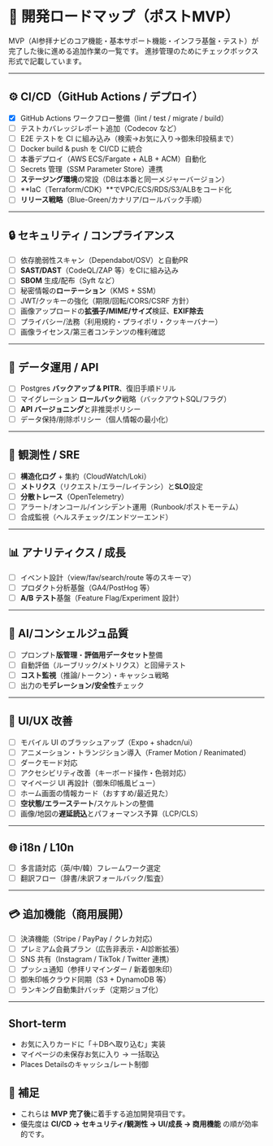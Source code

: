 # 🚀 開発ロードマップ（ポストMVP）

MVP（AI参拝ナビのコア機能・基本サポート機能・インフラ基盤・テスト）が完了した後に進める追加作業の一覧です。
進捗管理のためにチェックボックス形式で記載しています。

---

## ⚙️ CI/CD（GitHub Actions / デプロイ）
- [x] GitHub Actions ワークフロー整備（lint / test / migrate / build）
- [ ] テストカバレッジレポート追加（Codecov など）
- [ ] E2E テストを CI に組み込み（検索→お気に入り→御朱印投稿まで）
- [ ] Docker build & push を CI/CD に統合
- [ ] 本番デプロイ（AWS ECS/Fargate + ALB + ACM）自動化
- [ ] Secrets 管理（SSM Parameter Store）連携
- [ ] **ステージング環境**の常設（DBは本番と同一メジャーバージョン）
- [ ] **IaC（Terraform/CDK）**でVPC/ECS/RDS/S3/ALBをコード化
- [ ] **リリース戦略**（Blue-Green/カナリア/ロールバック手順）

---

## 🔒 セキュリティ / コンプライアンス
- [ ] 依存脆弱性スキャン（Dependabot/OSV）と自動PR
- [ ] **SAST/DAST**（CodeQL/ZAP 等）をCIに組み込み
- [ ] **SBOM** 生成/配布（Syft など）
- [ ] 秘密情報の**ローテーション**（KMS + SSM）
- [ ] JWT/クッキーの強化（期限/回転/CORS/CSRF 方針）
- [ ] 画像アップロードの**拡張子/MIME/サイズ**検証、**EXIF除去**
- [ ] プライバシー/法務（利用規約・プライポリ・クッキーバナー）
- [ ] 画像ライセンス/第三者コンテンツの権利確認

---

## 🪪 データ運用 / API
- [ ] Postgres **バックアップ & PITR**、復旧手順ドリル
- [ ] マイグレーション **ロールバック**戦略（バックアウトSQL/フラグ）
- [ ] **API バージョニング**と非推奨ポリシー
- [ ] データ保持/削除ポリシー（個人情報の最小化）

---

## 🧭 観測性 / SRE
- [ ] **構造化ログ** + 集約（CloudWatch/Loki）
- [ ] **メトリクス**（リクエスト/エラー/レイテンシ）と**SLO**設定
- [ ] **分散トレース**（OpenTelemetry）
- [ ] アラート/オンコール/インシデント運用（Runbook/ポストモーテム）
- [ ] 合成監視（ヘルスチェック/エンドツーエンド）

---

## 📊 アナリティクス / 成長
- [ ] イベント設計（view/fav/search/route 等のスキーマ）
- [ ] プロダクト分析基盤（GA4/PostHog 等）
- [ ] **A/B テスト**基盤（Feature Flag/Experiment 設計）

---

## 🤖 AI/コンシェルジュ品質
- [ ] プロンプト**版管理**・**評価用データセット**整備
- [ ] 自動評価（ルーブリック/メトリクス）と回帰テスト
- [ ] **コスト監視**（推論/トークン）・キャッシュ戦略
- [ ] 出力の**モデレーション/安全性**チェック

---

## 🎨 UI/UX 改善
- [ ] モバイル UI のブラッシュアップ（Expo + shadcn/ui）
- [ ] アニメーション・トランジション導入（Framer Motion / Reanimated）
- [ ] ダークモード対応
- [ ] アクセシビリティ改善（キーボード操作・色弱対応）
- [ ] マイページ UI 再設計（御朱印帳風ビュー）
- [ ] ホーム画面の情報カード（おすすめ/最近見た）
- [ ] **空状態/エラーステート**/スケルトンの整備
- [ ] 画像/地図の**遅延読込**とパフォーマンス予算（LCP/CLS）

---

## 🌐 i18n / L10n
- [ ] 多言語対応（英/中/韓）フレームワーク選定
- [ ] 翻訳フロー（辞書/未訳フォールバック/監査）

---

## 💳 追加機能（商用展開）
- [ ] 決済機能（Stripe / PayPay / クレカ対応）
- [ ] プレミアム会員プラン（広告非表示・AI診断拡張）
- [ ] SNS 共有（Instagram / TikTok / Twitter 連携）
- [ ] プッシュ通知（参拝リマインダー / 新着御朱印）
- [ ] 御朱印帳クラウド同期（S3 + DynamoDB 等）
- [ ] ランキング自動集計バッチ（定期ジョブ化）

---

## Short-term
- お気に入りカードに「＋DBへ取り込む」実装
- マイページの未保存お気に入り → 一括取込
- Places Detailsのキャッシュ/レート制御

## 📌 補足
- これらは **MVP 完了後**に着手する追加開発項目です。
- 優先度は **CI/CD → セキュリティ/観測性 → UI/成長 → 商用機能** の順が効率的です。
